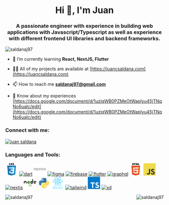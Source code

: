 <h1 align="center">Hi 👋, I'm Juan</h1>
<h3 align="center">A passionate engineer with experience in building web applications with Javascript/Typescript as well as experience with different frontend UI libraries and backend frameworks.</h3>

<p align="left"> <img src="https://komarev.com/ghpvc/?username=saldanaj97&label=Profile%20views&color=0e75b6&style=flat-square" alt="saldanaj97" /> </p>

- 🌱 I’m currently learning **React, NextJS, Flutter**

- 👨‍💻 All of my projects are available at [https://juancsaldana.com](https://juancsaldana.com)

- 📫 How to reach me **saldanaj97@gmail.com**

- 📄 Know about my experiences [https://docs.google.com/document/d/1uziqWB0PZMeOtWaplyu45jTNqNo6uaIc/edit](https://docs.google.com/document/d/1uziqWB0PZMeOtWaplyu45jTNqNo6uaIc/edit)

<h3 align="left">Connect with me:</h3>
<p align="left">
<a href="https://linkedin.com/in/juan saldana" target="blank"><img align="center" src="https://raw.githubusercontent.com/rahuldkjain/github-profile-readme-generator/master/src/images/icons/Social/linked-in-alt.svg" alt="juan saldana" height="30" width="40" /></a>
</p>

### Languages and Tools:
[<img src="https://raw.githubusercontent.com/devicons/devicon/master/icons/css3/css3-original-wordmark.svg" alt="css3" width="40" height="40"/>](https://www.w3schools.com/css/)
[<img src="https://www.vectorlogo.zone/logos/dartlang/dartlang-icon.svg" alt="dart" width="40" height="40"/>](https://dart.dev)
[<img src="https://raw.githubusercontent.com/devicons/devicon/master/icons/express/express-original-wordmark.svg" alt="express" width="40" height="40"/>](https://expressjs.com)
[<img src="https://www.vectorlogo.zone/logos/figma/figma-icon.svg" alt="figma" width="40" height="40"/>](https://www.figma.com/)
[<img src="https://www.vectorlogo.zone/logos/firebase/firebase-icon.svg" alt="firebase" width="40" height="40"/>](https://firebase.google.com/)
[<img src="https://www.vectorlogo.zone/logos/flutterio/flutterio-icon.svg" alt="flutter" width="40" height="40"/>](https://flutter.dev)
[<img src="https://www.vectorlogo.zone/logos/graphql/graphql-icon.svg" alt="graphql" width="40" height="40"/>](https://graphql.org)
[<img src="https://raw.githubusercontent.com/devicons/devicon/master/icons/html5/html5-original-wordmark.svg" alt="html5" width="40" height="40"/>](https://www.w3.org/html/)
[<img src="https://raw.githubusercontent.com/devicons/devicon/master/icons/javascript/javascript-original.svg" alt="javascript" width="40" height="40"/>](https://developer.mozilla.org/en-US/docs/Web/JavaScript)
[<img src="https://cdn.worldvectorlogo.com/logos/nextjs-2.svg" alt="nextjs" width="40" height="40"/>](https://nextjs.org/)
[<img src="https://raw.githubusercontent.com/devicons/devicon/master/icons/nodejs/nodejs-original-wordmark.svg" alt="nodejs" width="40" height="40"/>](https://nodejs.org)
[<img src="https://raw.githubusercontent.com/devicons/devicon/master/icons/python/python-original.svg" alt="python" width="40" height="40"/>](https://www.python.org)
[<img src="https://raw.githubusercontent.com/devicons/devicon/master/icons/react/react-original-wordmark.svg" alt="react" width="40" height="40"/>](https://reactjs.org/)
[<img src="https://www.vectorlogo.zone/logos/tailwindcss/tailwindcss-icon.svg" alt="tailwind" width="40" height="40"/>](https://tailwindcss.com/)
[<img src="https://raw.githubusercontent.com/devicons/devicon/master/icons/typescript/typescript-original.svg" alt="typescript" width="40" height="40"/>](https://www.typescriptlang.org/)
[<img src="https://cdn.worldvectorlogo.com/logos/adobe-xd.svg" alt="xd" width="40" height="40"/>](https://www.adobe.com/products/xd.html)


<p><img align="left" src="https://github-readme-stats.vercel.app/api/top-langs?username=saldanaj97&show_icons=true&theme=tokyonight&locale=en&layout=compact" alt="saldanaj97" /></p>

<p>&nbsp;<img align="right" src="https://github-readme-stats.vercel.app/api?username=saldanaj97&show_icons=true&theme=tokyonight&locale=en" alt="saldanaj97" /></p>
